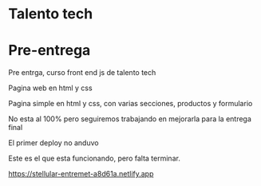 # Talento tech
# Pre-entrega
Pre entrga, curso front end js de talento tech

Pagina web en html y css

Pagina simple en html y css, con varias secciones, productos y formulario

No esta al 100% pero seguiremos trabajando en mejorarla para la entrega final

El primer deploy no anduvo

Este es el que esta funcionando, pero falta terminar.

https://stellular-entremet-a8d61a.netlify.app


